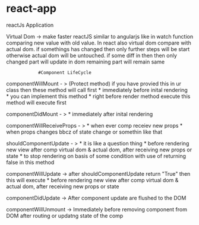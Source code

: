# react-app
reactJs Application

Virtual Dom -> make faster reactJS 
				similar to angularjs like in watch function comparing new value with old value.
				In react also virtual dom compare with actual dom.
				if somethings has changed then only further steps will be start otherwise actual dom will
				be untouched.
				if some diff in then then only changed part will update in dom remaining part will remain same


				#Component LifeCycle

componentWillMount - > (Protect method) if you have provied this in ur class then these method will call first
						* immediately before inital rendering	
						* you can implement this method
						* right before render method execute this method will execute first

componentDidMount - >	* immediately after inital rendering

componentWillReceiveProps - >	* when ever comp receiev new props
								* when props changes bbcz of state change or somethin like that

shouldComponentUpdate - > * it is like a question thing
						  * before rendering new view after comp virtual dom & actual dom, after receiving new props or state
						  * to stop rendering on basis of some condition with use of returning false in this method

componentWillUpdate		-> after shouldComponentUpdate return "True" then this will execute
						* before rendering new view after comp virtual dom & actual dom, after receiving new props or state

componentDidUpdate  ->    After component update are flushed to the DOM 

componentWillUnmount   -> Immediately before removing component from DOM
						after routing or updatng state of the comp

									
